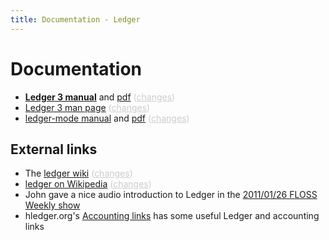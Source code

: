 ```yaml
---
title: Documentation - Ledger
---
```


# Documentation

<style>
.dim, .dim a:link, .dim a:visited { color:#ccc; }
</style>

* <b><a href="3.0/doc/ledger3.html">Ledger 3 manual</a></b> and <a href="3.0/doc/ledger3.pdf">pdf</a> <span class="dim">(<a href="https://github.com/ledger/ledger/commits/master/doc/ledger3.texi">changes</a>)
* <a href="3.0/doc/ledger.1.html">Ledger 3 man page</a> <span class="dim">(<a href="https://github.com/ledger/ledger/commits/master/doc/ledger.1">changes</a>)
* <a href="3.0/doc/ledger-mode.html">ledger-mode manual</a> and <a href="3.0/doc/ledger-mode.pdf">pdf</a> <span class="dim">(<a href="https://github.com/ledger/ledger-mode/commits/master/doc/ledger-mode.texi">changes</a>)

## External links

* The [ledger wiki](https://wiki.ledger-cli.org)
 <span class=dim> ([changes](https://github.com/ledger/ledger/wiki/_history)) </span>
* [ledger on Wikipedia](https://en.wikipedia.org/wiki/Ledger_%28software%29)
 <span class=dim> ([changes](https://en.wikipedia.org/w/index.php?title=Ledger_%28software%29&action=history)) </span>
* John gave a nice audio introduction to Ledger in the [2011/01/26 FLOSS Weekly show](https://twit.tv/floss150)
* hledger.org's [Accounting links](https://hledger.org/accounting.html#accounting-links) has some useful Ledger and accounting links
